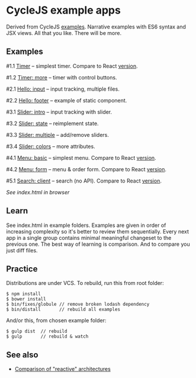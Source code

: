 # CycleJS example apps

Derived from CycleJS [examples](https://github.com/staltz/cycle/tree/master/examples/).
Narrative examples with ES6 syntax and JSX views. All that you like.
There will be more.

## Examples

\#1.1 [Timer](examples/1.1-timer) – simplest timer. Compare to React [version](http://tutorialzine.com/2014/07/5-practical-examples-for-learning-facebooks-react-framework/).

\#1.2 [Timer: more](examples/1.2-timer-more) – timer with control buttons.

\#2.1 [Hello: input](examples/2.1-hello-input) – input tracking, multiple files.

\#2.2 [Hello: footer](examples/2.1-hello-footer) – example of static component.

\#3.1 [Slider: intro](examples/3.1-slider-intro) – input tracking with slider.

\#3.2 [Slider: state](examples/3.2-slider-state) – reimplement state.

\#3.3 [Slider: multiple](examples/3.3-slider-multiple) – add/remove sliders.

\#3.4 [Slider: colors](examples/3.4-slider-colors) – more attributes.

\#4.1 [Menu: basic](examples/4.1-menu-basic) – simplest menu. Compare to React [version](http://tutorialzine.com/2014/07/5-practical-examples-for-learning-facebooks-react-framework/).

\#4.2 [Menu: form](examples/4.1-menu-form) – menu & order form. Compare to React [version](http://tutorialzine.com/2014/07/5-practical-examples-for-learning-facebooks-react-framework/).

\#5.1 [Search: client](examples/5.1-search-client) – search (no API). Compare to React [version](http://tutorialzine.com/2014/07/5-practical-examples-for-learning-facebooks-react-framework/).

*See index.html in browser*

## Learn

See index.html in example folders. Examples are given in order of increasing complexity so it's better to review them sequentially.
Every next app in a single group contains minimal meaningful changeset to the previous one.
The best way of learning is comparison. And to compare you just diff files.

## Practice

Distributions are under VCS. To rebuild, run this from root folder:

```
$ npm install
$ bower install
$ bin/fixes/globule // remove broken lodash dependency
$ bin/distall       // rebuild all examples
```

And/or this, from chosen example folder:

```
$ gulp dist  // rebuild
$ gulp       // rebuild & watch
```

## See also

* [Comparison of "reactive" architectures](https://github.com/Paqmind/reactive)